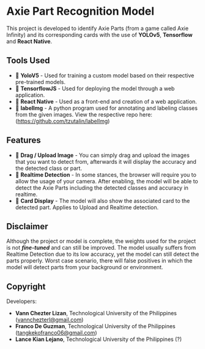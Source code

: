 # Axie Part Recognition Model

This project is developed to identify Axie Parts (from a game called Axie Infinity) and its corresponding cards with the use of **YOLOv5**, **Tensorflow** and **React Native**.

## Tools Used

- 💠 **YoloV5** - Used for training a custom model based on their respective pre-trained models.
- 💠 **TensorflowJS** - Used for deploying the model through a web application.
- 💠 **React Native** - Used as a front-end and creation of a web application.
- 💠 **labelImg** - A python program used for annotating and labeling classes from the given images. View the respective repo here: (https://github.com/tzutalin/labelImg)

## Features

- 💠 **Drag / Upload Image** - You can simply drag and upload the images that you want to detect from, afterwards it will display the accuracy and the detected class or part.
- 💠 **Realtime Detection** - In some stances, the browser will require you to allow the usage of your camera. After enabling, the model will be able to detect the Axie Parts including the detected classes and accuracy in realtime.
- 💠 **Card Display** - The model will also show the associated card to the detected part. Applies to Upload and Realtime detection.

## Disclaimer

Although the project or model is complete, the weights used for the project is not ***fine-tuned*** and can still be improved. The model usually suffers from Realtime Detection due to its low accuracy, yet the model can still detect the parts properly. Worst case scenario, there will false positives in which the model will detect parts from your background or environment.

## Copyright

Developers:

- **Vann Chezter Lizan**, Technological University of the Philippines (vannchezterl@gmail.com)
- **Franco De Guzman**, Technological University of the Philippines (tangkekofranco06@gmail.com)
- **Lance Kian Lejano**, Technological University of the Philippines (?)

